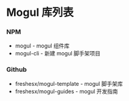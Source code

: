 # Mogul 库列表

### NPM

* mogul - mogul 组件库
* mogul-cli - 新建 mogul 脚手架项目

### Github

* freshesx/mogul-template - mogul 脚手架库
* freshesx/mogul-guides - mogul 开发指南
